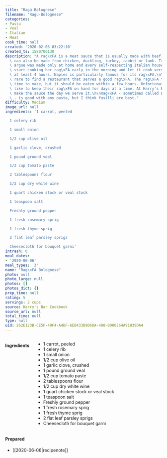 ```yaml
---
title: "Ragú Bolognese"
filename: "Ragu-Bolognese"
categories:
- Pasta
- Veal
- Italian
- Meat
cook_time: null
created: '2020-02-03 03:22:10'
created_ts: 1580700130
description: "A rag\xFA is a meat sauce that is usually made with beef or veal, but\
  \ can also be made from chicken, duckling, turkey, rabbit or lamb. Traditionally\
  \ argue was made only at home and every self-respecting Italian housewife would\
  \ start cooking her rag\xFA early in the morning and let it cook very slowly for\
  \ at least 4 hours. Naples is particularly famous for its rag\xFA.\n\nIt is very\
  \ rare to find a restaurant that serves a good rag\xFA. The rag\xFA takes a long\
  \ time to make, but it should be eaten within a few hours. Unfortunately many restaurants\
  \ like to keep their rag\xFA on hand for days at a time. At Harry's Bar we always\
  \ make the sauce the day we serve it.\n\nRag\xFA - sometimes called Bolognese sauce\
  \ - is good with any pasta, but I think fusilli are best."
difficulty: Medium
image_url: null
ingredients: '1 carrot, peeled

  1 celery rib

  1 small onion

  1/2 cup olive oil

  1 garlic clove, crushed

  1 pound ground veal

  1/2 cup tomato paste

  2 tablespoons flour

  1/2 cup dry white wine

  1 quart chicken stock or veal stock

  1 teaspoon salt

  Freshly ground pepper

  1 fresh rosemary sprig

  1 fresh thyme sprig

  2 flat leaf parsley sprigs

  Cheesecloth for bouquet garni'
intrash: 0
meal_dates:
- '2020-06-06'
meal_types: '3'
name: "Rag\xFA Bolognese"
photo: null
photo_large: null
photos: []
photos_dict: {}
prep_time: null
rating: 5
servings: 2 cups
source: Harry's Bar Cookbook
source_url: null
total_time: null
type: null
uid: 262E123B-CE5F-49F4-A4BF-6EB433B9D6DA-408-0000264A91039DA4
---
```

<div class="large-8 medium-7 columns" id="writeup">	</div><!-- #writeup -->
</div><!-- #row-one -->
<div class="row" id="row-two">	<div class="medium-4 small-5 columns"><h4 id="ingredients">Ingredients</h4><div class="box box-ingredients content"><ul>
<li>1 carrot, peeled</li>
<li>1 celery rib</li>
<li>1 small onion</li>
<li>1/2 cup olive oil</li>
<li>1 garlic clove, crushed</li>
<li>1 pound ground veal</li>
<li>1/2 cup tomato paste</li>
<li>2 tablespoons flour</li>
<li>1/2 cup dry white wine</li>
<li>1 quart chicken stock or veal stock</li>
<li>1 teaspoon salt</li>
<li>Freshly ground pepper</li>
<li>1 fresh rosemary sprig</li>
<li>1 fresh thyme sprig</li>
<li>2 flat leaf parsley sprigs</li>
<li>Cheesecloth for bouquet garni</li>
</ul>
</div>	</div>	<div class="medium-6 small-7 columns">	</div>	<div class="medium-2 columns" id="photo-sidebar">		<div class="" id="meals"><h4>Prepared</h4><ul>
<li>[[2020-06-06|recipenote]]</li>
</ul>
		</div>
